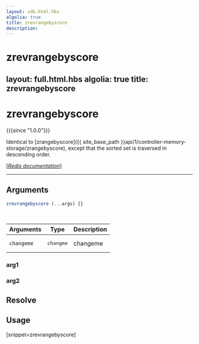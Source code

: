 ```yaml
---
layout: sdk.html.hbs
algolia: true
title: zrevrangebyscore
description:
---
```


# zrevrangebyscore
layout: full.html.hbs
algolia: true
title: zrevrangebyscore
---

# zrevrangebyscore

{{{since "1.0.0"}}}

Identical to [zrangebyscore]({{ site_base_path }}api/1/controller-memory-storage/zrangebyscore), except that the sorted set is traversed in descending order.

[[_Redis documentation_]](https://redis.io/commands/zrevrangebyscore)

---

## Arguments

```js
zrevrangebyscore (...args) {}

```

<br/>

| Arguments    | Type    | Description |
|--------------|---------|-------------|
| ``changeme`` | <pre>changme</pre> | changeme    |

### arg1

### arg2

## Resolve

## Usage

[snippet=zrevrangebyscore]
